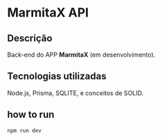 # MarmitaX API
## Descrição
Back-end do APP **MarmitaX** (em desenvolvimento).

## Tecnologias utilizadas 
Node.js, Prisma, SQLITE, e conceitos de SOLID.

## how to run

```
npm run dev
```

